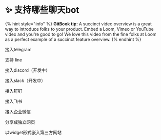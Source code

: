 # ✨ 支持哪些聊天bot

{% hint style="info" %}
**GitBook tip:** A succinct video overview is a great way to introduce folks to your product. Embed a Loom, Vimeo or YouTube video and you're good to go! We love this video from the fine folks at Loom as a perfect example of a succinct feature overview.
{% endhint %}

接入telegram

支持 line

接入discord（开发中）

接入slack（开发中）

接入钉钉

接入飞书

接入企业微信

分享成独立网页

以widget形式嵌入第三方网站

##







